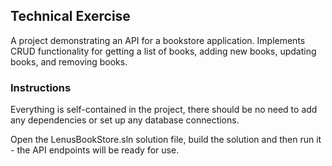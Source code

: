 ## Technical Exercise

A project demonstrating an API for a bookstore application. Implements CRUD functionality for getting a list of books, adding new books, updating books, and removing books.

### Instructions

Everything is self-contained in the project, there should be no need to add any dependencies or set up any database connections.

Open the LenusBookStore.sln solution file, build the solution and then run it - the API endpoints will be ready for use.
